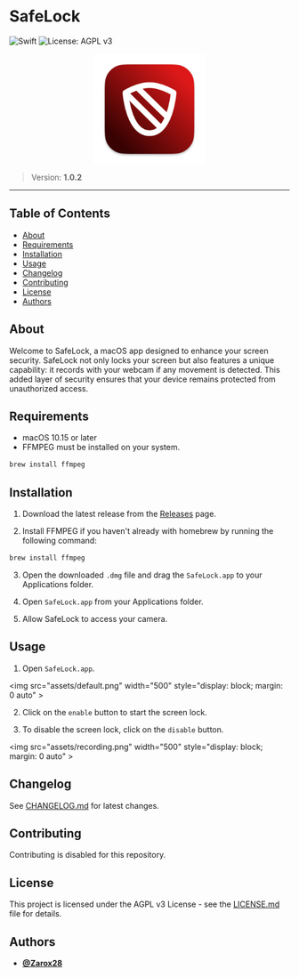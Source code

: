 # SafeLock

![Swift](https://img.shields.io/badge/swift-%23007ACC.svg?style=for-the-badge&logo=swift&logoColor=white)
![License: AGPL v3](https://img.shields.io/badge/License-AGPL_v3-blue.svg?style=for-the-badge)

<img src="assets/logo.png" width="200" style="display: block; margin: 0 auto"/>

> Version: **1.0.2**

---

## Table of Contents

- [About](#about)
- [Requirements](#requirements)
- [Installation](#installation)
- [Usage](#usage)
- [Changelog](#changelog)
- [Contributing](#contributing)
- [License](#license)
- [Authors](#authors)

## About

Welcome to SafeLock, a macOS app designed to enhance your screen security. SafeLock not only locks your screen but also features a unique capability: it records with your webcam if any movement is detected. This added layer of security ensures that your device remains protected from unauthorized access.

## Requirements

- macOS 10.15 or later
- FFMPEG must be installed on your system.

```bash
brew install ffmpeg
```

## Installation

1. Download the latest release from the [Releases](https://github.com/Zarox28/SafeLock/releases/latest) page.

2. Install FFMPEG if you haven't already with homebrew by running the following command:

```bash
brew install ffmpeg
```

3. Open the downloaded `.dmg` file and drag the `SafeLock.app` to your Applications folder.

4. Open `SafeLock.app` from your Applications folder.

5. Allow SafeLock to access your camera.

## Usage

1. Open `SafeLock.app`.

<img src="assets/default.png" width="500" style="display: block; margin: 0 auto" \>

2. Click on the `enable` button to start the screen lock.

3. To disable the screen lock, click on the `disable` button.

<img src="assets/recording.png" width="500" style="display: block; margin: 0 auto" \>

## Changelog

See [CHANGELOG.md](CHANGELOG.md) for latest changes.

## Contributing

Contributing is disabled for this repository.

## License

This project is licensed under the AGPL v3 License - see the [LICENSE.md](LICENSE.md) file for details.

## Authors

- **[@Zarox28](https://github.com/Zarox28)**
